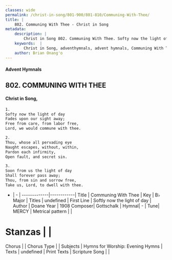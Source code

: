```yaml
---
classes: wide
permalink: /christ-in-song/801-900/801-810/Communing-With-Thee/
title: |
    802. Communing With Thee - Christ in Song
metadata:
    description: |
        Christ in Song 802. Communing With Thee. Softy now the light of day Fades upon our sight away; Free from care, from labor free, Lord, we would commune with thee.
    keywords:  |
        Christ in Song, adventhymnals, advent hymnals, Communing With Thee, Softly now the light of day. 
    author: Brian Onang'o
---
```


#### Advent Hymnals
## 802. COMMUNING WITH THEE
####  Christ in Song,

```txt
1.
Softy now the light of day
Fades upon our sight away;
Free from care, from labor free,
Lord, we would commune with thee.

2.
Thou, whose all pervading eye
Naught escapes, without, within,
Pardon each infirmity,
Open fault, and secret sin.

3.
Soon from us the light of day
Shall forever pass away;
Thou, from sin and sorrow free,
Take us, Lord, to dwell with thee.

```

- |   -  |
-------------|------------|
Title | Communing With Thee |
Key | B♭ Major |
Titles | undefined |
First Line | Softly now the light of day |
Author | Doane
Year | 1908
Composer| Gottschalk |
Hymnal|  - |
Tune| MERCY |
Metrical pattern | |
# Stanzas |  |
Chorus |  |
Chorus Type |  |
Subjects | Hymns for Worship: Evening Hymns |
Texts | undefined |
Print Texts | 
Scripture Song |  |
    
